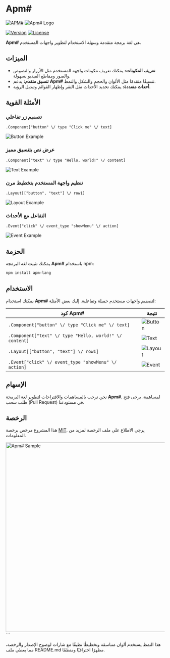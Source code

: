  
# Apm#

[![APM#](https://img.shields.io/badge/APM%23-orange.svg)]( https://github.com/MAJD12358/.NoN)
![Apm# Logo](https://example.com/apm_logo.png)

[![Version](https://img.shields.io/badge/version-1.0.0-blue.svg)](https://example.com/releases)
[![License](https://img.shields.io/badge/license-MIT-blue.svg)](https://example.com/license)

**Apm#** هي لغة برمجة متقدمة وسهلة الاستخدام لتطوير واجهات المستخدم.

## الميزات

- **تعريف المكونات:** يمكنك تعريف مكونات واجهة المستخدم مثل الأزرار والنصوص والصور ومقاطع الفيديو بسهولة.
- **تنسيق متقدم:** يدعم **Apm#** تنسيقًا متقدمًا مثل الألوان والحجم والشكل والنمط.
- **أحداث متعددة:** يمكنك تحديد الأحداث مثل النقر وإظهار القوائم وتبديل الرؤية.

## الأمثلة القوية

### تصميم زر تفاعلي

```apm
.Component["button" \/ type "Click me" \/ text]
```
![Button Example](https://example.com/button_example.gif)

### عرض نص بتنسيق مميز

```apm
.Component["text" \/ type "Hello, world!" \/ content]
```
![Text Example](https://example.com/text_example.gif)

### تنظيم واجهة المستخدم بتخطيط مرن

```apm
.Layout[["button", "text"] \/ row1]
```
![Layout Example](https://example.com/layout_example.gif)

### التفاعل مع الأحداث

```apm
.Event["click" \/ event_type "showMenu" \/ action]
```
![Event Example](https://example.com/event_example.gif)

## الحزمة

يمكنك تثبيت لغة البرمجة **Apm#** باستخدام npm:

```bash
npm install apm-lang
```

## الاستخدام

يمكنك استخدام **Apm#** لتصميم واجهات مستخدم جميلة وتفاعلية. إليك بعض الأمثلة:

| كود Apm#                                                                                                              | نتيجة                                                                                                                   |
| ----------------------------------------------------------------------------------------------------------------------- | ------------------------------------------------------------------------------------------------------------------------ |
| `.Component["button" \/ type "Click me" \/ text]`                                                                      | ![Button](https://example.com/button_example.gif)                                                                       |
| `.Component["text" \/ type "Hello, world!" \/ content]`                                                                | ![Text](https://example.com/text_example.gif)                                                                           |
| `.Layout[["button", "text"] \/ row1]`                                                                                  | ![Layout](https://example.com/layout_example.gif)                                                                       |
| `.Event["click" \/ event_type "showMenu" \/ action]`                                                                   | ![Event](https://example.com/event_example.gif)                                                                         |

## الإسهام

نحن نرحب بالمساهمات والاقتراحات لتطوير لغة البرمجة **Apm#**. لمساهمة، يرجى فتح طلب سحب (Pull Request) في مستودعنا.

## الرخصة

هذا المشروع مرخص برخصة [MIT](https://example.com/license). يرجى الاطلاع على ملف الرخصة لمزيد من المعلومات.

<img src="https://example.com/apm_sample.png" alt="Apm# Sample" width="600"/>
```

هذا النمط يستخدم ألوان متناسقة وتخطيطًا نظيفًا مع شارات لوضوح الإصدار والرخصة، مما يعطي ملف README.md مظهرًا احترافيًا ومنظمًا.

